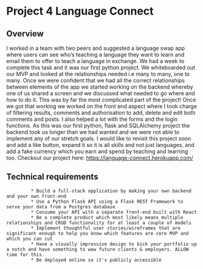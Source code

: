 # Project 4 Language Connect
## Overview
I worked in a team with two peers and suggested a language swap app where users can see who’s teaching a language they want to learn and email them to offer to teach a language in exchange. We had a week to complete this task and it was our first python project. We whiteboarded out our MVP and looked at the relationships needed i.e many to many, one to many. Once we were confident that we had all the correct relationships between elements of the app we started working on the backend whereby one of us shared a screen and we discussed what needed to go where and how to do it.  This was by far the most complicated part of the project! Once we got that working we worked on the front end aspect where I took charge of filtering results, comments and authorisation to add, delete and edit both comments and posts. I also helped a lot with the forms and the login functions. As this was our first python, flask and SQLAlchemy project the backend took us longer than we had wanted and we were not able to implement any of our stretch goals. I would like to revisit this project soon and add a like button, expand it so it is all skills and not just languages, and add a fake currency which you earn and spend by teaching and learning too.
Checkout our project here: https://language-connect.herokuapp.com/
## Technical requirements
```
         * Build a full-stack application by making your own backend and your own front-end
         * Use a Python Flask API using a Flask REST Framework to serve your data from a Postgres database
         * Consume your API with a separate front-end built with React
         * Be a complete product which most likely means multiple relationships and CRUD functionality for at least a couple of models
         * Implement thoughtful user stories/wireframes that are significant enough to help you know which features are core MVP and which you can cut
         * Have a visually impressive design to kick your portfolio up a notch and have something to wow future clients & employers. ALLOW time for this.
         * Be deployed online so it's publicly accessible
```


